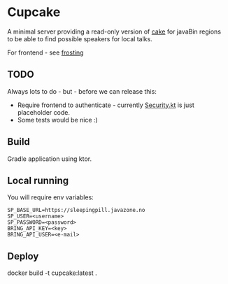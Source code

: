# Cupcake

A minimal server providing a read-only version of [cake](https://github.com/javaBin/cake-redux) for javaBin regions to
be able to find possible speakers for local talks.

For frontend - see [frosting](https://github.com/javaBin/frosting)

## TODO

Always lots to do - but - before we can release this:

* Require frontend to authenticate - currently [Security.kt](src/main/kotlin/no/java/cupcake/plugins/Security.kt) is just placeholder code.
* Some tests would be nice :)

## Build

Gradle application using ktor.

## Local running

You will require env variables:

    SP_BASE_URL=https://sleepingpill.javazone.no
    SP_USER=<username>
    SP_PASSWORD=<password>
    BRING_API_KEY=<key>
    BRING_API_USER=<e-mail>

## Deploy

docker build -t cupcake:latest .

